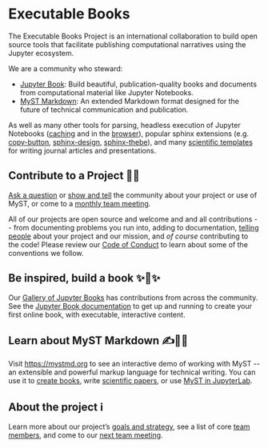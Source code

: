 # Executable Books

The Executable Books Project is an international collaboration to build open source tools that facilitate publishing computational narratives using the Jupyter ecosystem.

We are a community who steward:

- [Jupyter Book](https://jupyterbook.org): Build beautiful, publication-quality books and documents from computational material like Jupyter Notebooks.
- [MyST Markdown](https://mystmd.org): An extended Markdown format designed for the future of technical communication and publication.

As well as many other tools for parsing, headless execution of Jupyter Notebooks ([caching](https://github.com/executablebooks/jupyter-cache) and in the [browser](https://github.com/executablebooks/thebe)), popular sphinx extensions (e.g. [copy-button](https://github.com/executablebooks/sphinx-copybutton), [sphinx-design](https://github.com/executablebooks/sphinx-design), [sphinx-thebe](https://github.com/executablebooks/sphinx-thebe)), and many [scientific templates](https://github.com/myst-templates) for writing journal articles and presentations.

## Contribute to a Project 👩‍💻

[Ask a question](https://github.com/orgs/executablebooks/discussions) or [show and tell](https://github.com/orgs/executablebooks/discussions/categories/show-and-tell) the community about your project or use of MyST, or come to a [monthly team meeting](https://executablebooks.org/en/latest/meetings/index.html).

All of our projects are open source and welcome and and all contributions -- from documenting problems you run into, adding to documentation, [telling people](https://twitter.com/executablebooks) about your project and our mission, and _of course_ contributing to the code! Please review our [Code of Conduct](../CODE_OF_CONDUCT.md) to learn about some of the conventions we follow.

## Be inspired, build a book ✨📖✨

Our [Gallery of Jupyter Books](https://executablebooks.org/en/latest/gallery.html) has contributions from across the community. See the [Jupyter Book documentation](https://jupyterbook.org/en/stable/intro.html) to get up and running to create your first online book, with executable, interactive content.

## Learn about MyST Markdown ✍️👩‍🔬

Visit <https://mystmd.org> to see an interactive demo of working with MyST -- an extensible and powerful markup language for technical writing. You can use it to [create books](https://jupyterbook.org/), write [scientific papers](https://mystmd.org/guide/creating-pdf-documents), or use [MyST in JupyterLab](https://github.com/executablebooks/jupyterlab-myst).

## About the project ℹ️

Learn more about our project’s [goals and strategy](https://executablebooks.org/en/latest/about.html), see a list of core [team members](https://executablebooks.org/en/latest/team.html), and come to our [next team meeting](https://executablebooks.org/en/latest/meetings/index.html).
